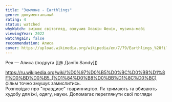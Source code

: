 ```yaml
---
title: "Земляне - Earthlings"
genre: документальный
rating: 4
status: watched
whyWatch: змінює світогляд, озвучив Хоакін Фенік, музика-мобі
viewingYear: 2022
watchAgain: false
recommendation: Алиса
cover: https://upload.wikimedia.org/wikipedia/en/7/79/Earthlings_%28film%29.jpg
---
```


Рек — Алиса (подруга [[@ Даніїл Sandy]])

https://ru.wikipedia.org/wiki/%D0%97%D0%B5%D0%BC%D0%BB%D1%8F%D0%BD%D0%B5_(%D1%84%D0%B8%D0%BB%D1%8C%D0%BC)  
фільм точно змушує замислитись.  
Розповідає про "правдиве" тваринництво. Як тримають та вбивають худобу для їжі, одягу, науки. Допомагає переглянути свої погляди